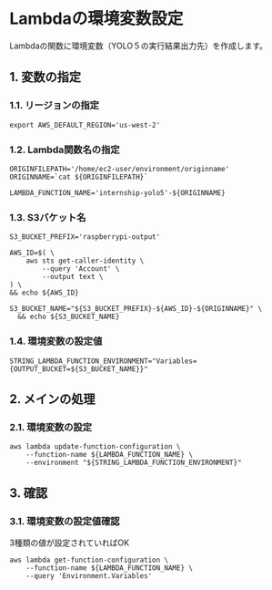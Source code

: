 <!-- omit in toc -->
# Lambdaの環境変数設定

Lambdaの関数に環境変数（YOLO５の実行結果出力先）を作成します。

## 1. 変数の指定

### 1.1. リージョンの指定

    export AWS_DEFAULT_REGION='us-west-2'

### 1.2. Lambda関数名の指定

    ORIGINFILEPATH='/home/ec2-user/environment/originname'
    ORIGINNAME=`cat ${ORIGINFILEPATH}`

    LAMBDA_FUNCTION_NAME='internship-yolo5'-${ORIGINNAME}

### 1.3. S3バケット名

    S3_BUCKET_PREFIX='raspberrypi-output'

    AWS_ID=$( \
        aws sts get-caller-identity \
            --query 'Account' \
            --output text \
    ) \
    && echo ${AWS_ID}

    S3_BUCKET_NAME="${S3_BUCKET_PREFIX}-${AWS_ID}-${ORIGINNAME}" \
      && echo ${S3_BUCKET_NAME}

### 1.4. 環境変数の設定値

    STRING_LAMBDA_FUNCTION_ENVIRONMENT="Variables={OUTPUT_BUCKET=${S3_BUCKET_NAME}}"

## 2. メインの処理

### 2.1. 環境変数の設定

    aws lambda update-function-configuration \
        --function-name ${LAMBDA_FUNCTION_NAME} \
        --environment "${STRING_LAMBDA_FUNCTION_ENVIRONMENT}"

## 3. 確認

### 3.1. 環境変数の設定値確認

3種類の値が設定されていればOK

    aws lambda get-function-configuration \
        --function-name ${LAMBDA_FUNCTION_NAME} \
        --query 'Environment.Variables'
